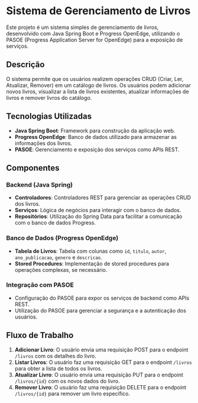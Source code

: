 # Sistema de Gerenciamento de Livros

Este projeto é um sistema simples de gerenciamento de livros, desenvolvido com Java Spring Boot e Progress OpenEdge, utilizando o PASOE (Progress Application Server for OpenEdge) para a exposição de serviços.

## Descrição

O sistema permite que os usuários realizem operações CRUD (Criar, Ler, Atualizar, Remover) em um catálogo de livros. Os usuários podem adicionar novos livros, visualizar a lista de livros existentes, atualizar informações de livros e remover livros do catálogo.

## Tecnologias Utilizadas

- **Java Spring Boot**: Framework para construção da aplicação web.
- **Progress OpenEdge**: Banco de dados utilizado para armazenar as informações dos livros.
- **PASOE**: Gerenciamento e exposição dos serviços como APIs REST.

## Componentes

### Backend (Java Spring)

- **Controladores**: Controladores REST para gerenciar as operações CRUD dos livros.
- **Serviços**: Lógica de negócios para interagir com o banco de dados.
- **Repositórios**: Utilização do Spring Data para facilitar a comunicação com o banco de dados Progress.

### Banco de Dados (Progress OpenEdge)

- **Tabela de Livros**: Tabela com colunas como `id`, `titulo`, `autor`, `ano_publicacao`, `genero` e `descricao`.
- **Stored Procedures**: Implementação de stored procedures para operações complexas, se necessário.

### Integração com PASOE

- Configuração do PASOE para expor os serviços de backend como APIs REST.
- Utilização do PASOE para gerenciar a segurança e a autenticação dos usuários.

## Fluxo de Trabalho

1. **Adicionar Livro**: O usuário envia uma requisição POST para o endpoint `/livros` com os detalhes do livro.
2. **Listar Livros**: O usuário faz uma requisição GET para o endpoint `/livros` para obter a lista de todos os livros.
3. **Atualizar Livro**: O usuário envia uma requisição PUT para o endpoint `/livros/{id}` com os novos dados do livro.
4. **Remover Livro**: O usuário faz uma requisição DELETE para o endpoint `/livros/{id}` para remover um livro específico.

